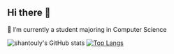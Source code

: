 ## Hi there 👋  
🔭 I’m currently a student majoring in Computer Science  

![shantouly's GitHub stats](https://github-readme-stats.vercel.app/api?username=shantouly&show_icons=true&theme=tokyonight)
[![Top Langs](https://github-readme-stats.vercel.app/api/top-langs/?username=shantouly&layout=compact)](https://github.com/shantouly/github-readme-stats)

<!--
**shantouly/shantouly** is a ✨ _special_ ✨ repository because its `README.md` (this file) appears on your GitHub profile.

Here are some ideas to get you started:

- 🔭 I’m currently working on ...
- 🌱 I’m currently learning ...
- 👯 I’m looking to collaborate on ...
- 🤔 I’m looking for help with ...
- 💬 Ask me about ...
- 📫 How to reach me: ...
- 😄 Pronouns: ...
- ⚡ Fun fact: ...
-->
